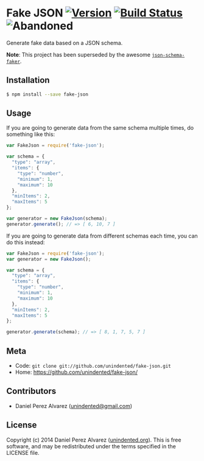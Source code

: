 # Fake JSON [![Version](https://img.shields.io/npm/v/fake-json.svg)](https://www.npmjs.com/package/fake-json) [![Build Status](https://img.shields.io/travis/unindented/fake-json.svg)](http://travis-ci.org/unindented/fake-json) ![Abandoned](https://img.shields.io/badge/status-abandoned-red.svg)

Generate fake data based on a JSON schema.

**Note**: This project has been superseded by the awesome [`json-schema-faker`](https://github.com/pateketrueke/json-schema-faker).


## Installation

```sh
$ npm install --save fake-json
```


## Usage

If you are going to generate data from the same schema multiple times, do something like this:

```js
var FakeJson = require('fake-json');

var schema = {
  "type": "array",
  "items": {
    "type": "number",
    "minimum": 1,
    "maximum": 10
  },
  "minItems": 2,
  "maxItems": 5
};

var generator = new FakeJson(schema);
generator.generate(); // => [ 6, 10, 7 ]
```

If you are going to generate data from different schemas each time, you can do this instead:

```js
var FakeJson = require('fake-json');
var generator = new FakeJson();

var schema = {
  "type": "array",
  "items": {
    "type": "number",
    "minimum": 1,
    "maximum": 10
  },
  "minItems": 2,
  "maxItems": 5
};

generator.generate(schema); // => [ 8, 1, 7, 5, 7 ]
```


## Meta

* Code: `git clone git://github.com/unindented/fake-json.git`
* Home: <https://github.com/unindented/fake-json/>


## Contributors

* Daniel Perez Alvarez ([unindented@gmail.com](mailto:unindented@gmail.com))


## License

Copyright (c) 2014 Daniel Perez Alvarez ([unindented.org](https://unindented.org/)). This is free software, and may be redistributed under the terms specified in the LICENSE file.
